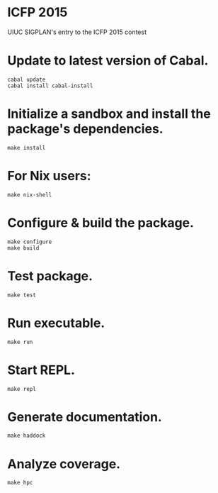 # ICFP 2015

UIUC SIGPLAN's entry to the ICFP 2015 contest

# Update to latest version of Cabal.
```console
cabal update
cabal install cabal-install
```

# Initialize a sandbox and install the package's dependencies.
```console
make install
```

# For Nix users:
```console
make nix-shell
```

# Configure & build the package.
```console
make configure
make build
```

# Test package.
```console
make test
```

# Run executable.
```console
make run
```
# Start REPL.
```console
make repl
```

# Generate documentation.
```console
make haddock
```

# Analyze coverage.
```console
make hpc
```
